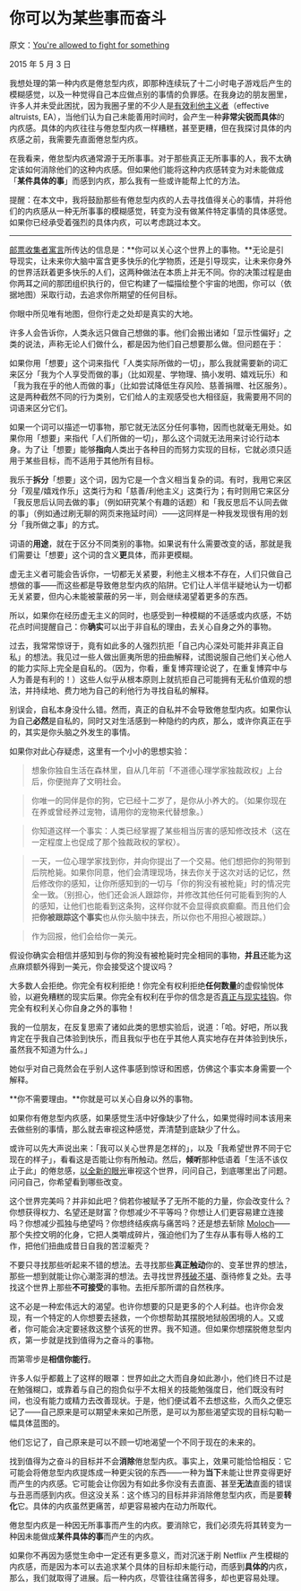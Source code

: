 # 你可以为某些事而奋斗

原文：[You're allowed to fight for something](https://mindingourway.com/youre-allowed-to-fight-for-something/)

2015 年 5 月 3 日

我想处理的第一种内疚是倦怠型内疚，即那种连续玩了十二小时电子游戏后产生的模糊感觉，以及一种觉得自己本应做点别的事情的负罪感。在我身边的朋友圈里，许多人并未受此困扰，因为我圈子里的不少人是[有效利他主义者](http://effectivealtruism.org/)（effective altruists, EA），当他们认为自己未能善用时间时，会产生一种**非常尖锐而具体**的内疚感。具体的内疚往往与倦怠型内疚一样糟糕，甚至更糟，但在我探讨具体的内疚感之前，我需要先直面倦怠型内疚。

在我看来，倦怠型内疚通常源于无所事事。对于那些真正无所事事的人，我不太确定该如何消除他们的这种内疚感。但如果他们能将这种内疚感转变为对未能做成「**某件具体的事**」而感到内疚，那么我有一些或许能帮上忙的方法。

提醒：在本文中，我将鼓励那些有倦怠型内疚的人去寻找值得关心的事情，并将他们的内疚感从一种无所事事的模糊感觉，转变为没有做某件特定事情的具体感觉。如果你已经承受着强烈的具体内疚，可以考虑跳过本文。

------

[邮票收集者寓言](https://mindingourway.com/the-stamp-collector/)所传达的信息是：**你可以关心这个世界上的事物。**无论是引导现实，让未来你大脑中富含更多快乐的化学物质，还是引导现实，让未来你身外的世界活跃着更多快乐的人们，这两种做法在本质上并无不同。你的决策过程是由你两耳之间的那团组织执行的，但它构建了一幅描绘整个宇宙的地图，你可以（依据地图）采取行动，去追求你所期望的任何目标。

你眼中所见唯有地图，但你行走之处却是真实的大地。

许多人会告诉你，人类永远只做自己想做的事。他们会搬出诸如「显示性偏好」之类的说法，声称无论人们做什么，都是因为他们自己想要那么做。但问题在于：

如果你用「想要」这个词来指代「人类实际所做的一切」，那么我就需要新的词汇来区分「我为个人享受而做的事」（比如观星、学物理、搞小发明、嬉戏玩乐）和「我为我在乎的他人而做的事」（比如尝试降低生存风险、慈善捐赠、社区服务）。这是两种截然不同的行为类别，它们给人的主观感受也大相径庭，我需要用不同的词语来区分它们。

如果一个词可以描述一切事物，那它就无法区分任何事物，因而也就毫无用处。如果你用「想要」来指代「人们所做的一切」，那么这个词就无法用来讨论行动本身。为了让「想要」能够**指向**人类出于各种目的而努力实现的目标，它就必须只适用于某些目标，而不适用于其他所有目标。

我乐于**拆分**「想要」这个词，因为它是一个含义相当复杂的词。有时，我用它来区分「观星/嬉戏作乐」这类行为和「慈善/利他主义」这类行为；有时则用它来区分「我反思后认同去做的事」（例如研究某个有趣的话题）和「我反思后不认同去做的事」（例如通过刷无聊的网页来拖延时间）——这同样是一种我发现很有用的划分「我所做之事」的方式。

词语的**用途**，就在于区分不同类别的事物。如果说有什么需要改变的话，那就是我们需要让「想要」这个词的含义**更**具体，而非更模糊。

虚无主义者可能会告诉你，一切都无关紧要，利他主义根本不存在，人们只做自己想做的事——而这些都是导致倦怠型内疚的陷阱。它们让人半信半疑地认为一切都无关紧要，但内心未能被蒙蔽的另一半，则会继续渴望着更多的东西。

所以，如果你在经历虚无主义的同时，也感受到一种模糊的不适感或内疚感，不妨花点时间提醒自己：你**确实**可以出于非自私的理由，去关心自身之外的事物。

过去，我常常惊讶于，竟有如此多的人强烈抗拒「自己内心深处可能并非真正自私」的想法。我见过一些人做出匪夷所思的扭曲解释，试图说服自己他们关心他人的能力实际上完全是自私的。（因为，你看，重复博弈理论说了，在重复博弈中与人为善是有利的！）这些人似乎从根本原则上就抗拒自己可能拥有无私价值观的想法，并持续地、费力地为自己的利他行为寻找自私的解释。

别误会，自私本身没什么错。然而，真正的自私并不会导致倦怠型内疚。如果你认为自己**必然**是自私的，同时又对生活感到一种隐约的内疚，那么，或许你真正在乎的，其实是你头脑之外发生的事情。

如果你对此心存疑虑，这里有一个小小的思想实验：

> 想象你独自生活在森林里，自从几年前「不道德心理学家独裁政权」上台后，你便抛弃了文明社会。

>

> 你唯一的同伴是你的狗，它已经十二岁了，是你从小养大的。（如果你现在在养或曾经养过宠物，请用你的宠物来代替想象。）

>

> 你知道这样一个事实：人类已经掌握了某些相当厉害的感知修改技术（这在一定程度上也促成了那个独裁政权的掌权）。

>

> 一天，一位心理学家找到你，并向你提出了一个交易。他们想把你的狗带到后院枪毙。如果你同意，他们会清理现场，抹去你关于这次对话的记忆，然后修改你的感知，让你所感知到的一切与「你的狗没有被枪毙」时的情况完全一致。（别担心，他们还会派人跟踪你，并修改其他任何可能看到狗的人的感知，让他们也能看到这条狗，这样你就不会显得疯疯癫癫。而且他们会把**你被跟踪这个事实**也从你头脑中抹去，所以你也不用担心被跟踪。）

>

> 作为回报，他们会给你一美元。

假设你确实会相信并感知到与你的狗没有被枪毙时完全相同的事物，**并且**还能为这点麻烦额外得到一美元，你会接受这个提议吗？

大多数人会拒绝。你完全有权利拒绝！你完全有权利拒绝**任何数量**的虚假愉悦体验，以避免糟糕的现实后果。你完全有权利在乎你的信念是否[真正与现实挂钩](https://mindingourway.com/ephemeral-correspondance/)。你完全有权利关心你自身之外的事物！

我的一位朋友，在反复思索了诸如此类的思想实验后，说道：「哈。好吧，所以我肯定在乎我自己体验到快乐，而且我似乎也在乎其他人真实地存在并体验到快乐，虽然我不知道为什么。」

她似乎对自己竟然会在乎别人这件事感到惊讶和困惑，仿佛这个事实本身需要一个解释。

**你不需要理由。**你就是可以关心自身以外的事物。

如果你有倦怠型内疚感，如果感觉生活中好像缺少了什么，如果觉得时间本该用来去做些别的事情，那么就去审视这种感觉，弄清楚到底缺少了什么。

或许可以先大声说出来：「我可以关心世界是怎样的」，以及「我希望世界不同于它现在的样子」，看看这是否能让你有所触动。然后，**倾听**那种低语着「生活不该仅止于此」的倦怠感，[以全新的眼光](http://lesswrong.com/lw/k7/original_seeing/)审视这个世界，问问自己，到底哪里出了问题。问问自己，你希望看到哪些改变。

这个世界完美吗？并非如此吧？倘若你被赋予了无所不能的力量，你会改变什么？你想获得权力、名望还是财富？你想减少不平等吗？你想让人们更容易建立连接吗？你想减少孤独与绝望吗？你想终结疾病与痛苦吗？还是想去斩除 [Moloch](http://slatestarcodex.com/2014/07/30/meditations-on-moloch/)——那个失控文明的化身，它把人类嚼成碎片，强迫他们为了生存从事有辱人格的工作，把他们扭曲成昔日自我的苦涩躯壳？

不要只寻找那些听起来不错的想法。去寻找那些**真正触动**你的、变革世界的想法，那些一想到就能让你心潮澎湃的想法。去寻找世界[残破不堪](https://mindingourway.com/the-value-of-a-life/)、亟待修复之处。去寻找这个世界上那些**不可接受**的事物。去拒斥那所谓的自然秩序。

这不必是一种宏伟远大的渴望。也许你想要的只是更多的个人利益。也许你会发现，有一个特定的人你想要去拯救，一个你想帮助其摆脱地狱般困境的人。又或者，你可能会决定要拯救这整个该死的世界。我不知道。但如果你想摆脱倦怠型内疚，第一步就是找到值得为之奋斗的事物。

而第零步是**相信你能行**。

许多人似乎都戴上了这样的眼罩：世界如此之大而自身如此渺小，他们终日不过是在勉强糊口，或靠着与自己的抱负似乎不太相关的技能勉强度日，他们既没有时间，也没有能力或精力去改善现状。于是，他们便试着不去想这些，久而久之便忘记了——自己原来是可以期望未来如己所愿，是可以为那些渴望实现的目标勾勒一幅具体蓝图的。

他们忘记了，自己原来是可以不顾一切地渴望一个不同于现在的未来的。

找到值得为之奋斗的目标并不会**消除**倦怠型内疚。事实上，效果可能恰恰相反：它可能会将倦怠型内疚提炼成一种更尖锐的东西——一种为**当下**未能让世界变得更好而产生的内疚感。它可能会让你因为有如此多你没有去直面、甚至**无法**直面的错误与丑恶而感到内疚。但这没关系：这个练习的目标并非消除倦怠型内疚，而是要**转化**它。具体的内疚虽然更痛苦，却更容易被内在动力所取代。

倦怠型内疚是一种因无所事事而产生的内疚。要消除它，我们必须先将其转变为一种因未能做成**某件具体的事**而产生的内疚。

如果你不再因为感觉生命中一定还有更多意义，而对沉迷于刷 Netflix 产生模糊的内疚感，而是因为本可以去追求某个具体的目标却未能行动，而感到**具体的**内疚，那么，我们就取得了进展。后一种内疚，尽管往往痛苦得多，却也更容易处理。